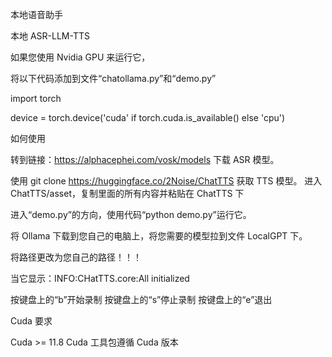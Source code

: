 本地语音助手

本地 ASR-LLM-TTS

如果您使用 Nvidia GPU 来运行它，

将以下代码添加到文件“chatollama.py”和“demo.py”

import torch 

device = torch.device('cuda' if torch.cuda.is_available() else 'cpu')



如何使用

转到链接：https://alphacephei.com/vosk/models 下载 ASR 模型。

使用 git clone https://huggingface.co/2Noise/ChatTTS 获取 TTS 模型。
进入 ChatTTS/asset，复制里面的所有内容并粘贴在 ChatTTS 下

进入“demo.py”的方向，使用代码“python demo.py”运行它。

将 Ollama 下载到您自己的电脑上，将您需要的模型拉到文件 LocalGPT 下。

将路径更改为您自己的路径！！！

当它显示：INFO:CHatTTS.core:All initialized

按键盘上的“b”开始录制 按键盘上的“s”停止录制 按键盘上的“e”退出



Cuda 要求

Cuda >= 11.8 Cuda 工具包遵循 Cuda 版本
